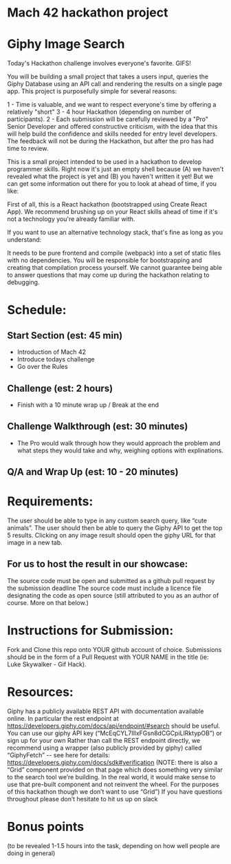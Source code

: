 
# Mach 42 hackathon project


# Giphy Image Search
Today's Hackathon challenge involves everyone's favorite.  GIFS!

You will be building a small project that takes a users input, queries the Giphy Database using an API call and rendering the results on a single page app.  This project is purposefully simple for several reasons:

1 - Time is valuable, and we want to respect everyone's time by offering a relatively "short" 3 - 4 hour Hackathon (depending on number of participants).
2 - Each submission will be carefully reviewed by a "Pro" Senior Developer and offered constructive criticism, with the idea that this will help build the confidence and skills needed for entry level developers.  The feedback will not be during the Hackathon, but after the pro has had time to review.

This is a small project intended to be used in a hackathon to develop programmer skills. Right now it's just an empty shell because (A) we haven't revealed what the project is yet and (B) you haven't written it yet! But we can get some information out there for you to look at ahead of time, if you like:

First of all, this is a React hackathon (bootstrapped using Create React App). We recommend brushing up on your React skills ahead of time if it's not a technology you're already familiar with.

If you want to use an alternative technology stack, that's fine as long as you understand:

It needs to be pure frontend and compile (webpack) into a set of static files with no dependencies.
You will be responsible for bootstrapping and creating that compilation process yourself.
We cannot guarantee being able to answer questions that may come up during the hackathon relating to debugging.

# Schedule:
## Start Section (est: 45 min)
  - Introduction of Mach 42
  - Introduce todays challenge
  - Go over the Rules
  
## Challenge (est: 2 hours)
  - Finish with a 10 minute wrap up / Break at the end
  
## Challenge Walkthrough (est: 30 minutes)
  - The Pro would walk through how they would approach the problem and what steps they would take and why, weighing options with explinations.
  
## Q/A and Wrap Up (est: 10 - 20 minutes)
# Requirements:
The user should be able to type in any custom search query, like “cute animals”.
The user should then be able to query the Giphy API to get the top 5 results.
Clicking on any image result should open the giphy URL for that image in a new tab.

## For us to host the result in our showcase:
The source code must be open and submitted as a github pull request by the submission deadline
The source code must include a licence file designating the code as open source (still attributed to you as an author of course.  More on that below.)

# Instructions for Submission:
Fork and Clone this repo onto YOUR github account of choice.
Submissions should be in the form of a Pull Request with YOUR NAME in the title (ie: Luke Skywalker - Gif Hack).

# Resources:
Giphy has a publicly available REST API with documentation available online.  In particular the rest endpoint at https://developers.giphy.com/docs/api/endpoint/#search should be useful.
You can use our giphy API key (“McEqCYL7IllxFGsn8dCGCpiLlRktypOB”) or sign up for your own
Rather than call the REST endpoint directly, we recommend using a wrapper (also publicly provided by giphy) called “GiphyFetch” -- see here for details: https://developers.giphy.com/docs/sdk#verification
(NOTE: there is also a “Grid” component provided on that page which does something very similar to the search tool we’re building.  In the real world, it would make sense to use that pre-built component and not reinvent the wheel.  For the purposes of this hackathon though we don’t want to use “Grid”)
If you have questions throughout please don’t hesitate to hit us up on slack

# Bonus points

(to be revealed 1-1.5 hours into the task, depending on how well people are doing in general)
